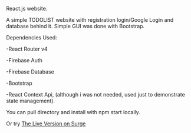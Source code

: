 React.js website. 

A simple TODOLIST website with registration login/Google Login and database behind it.
Simple GUI was done with Bootstrap.


Dependencies Used:

-React Router v4

-Firebase Auth

-Firebase Database

-Bootstrap

-React Context Api, (although i was not needed, used just to demonstrate state management).


You can pull directory and install with npm start locally. 

Or try 
[The Live Version on Surge](terrible-driving.surge.sh)
